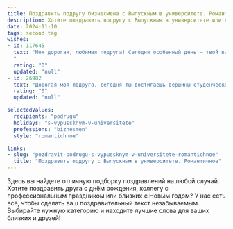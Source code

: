 ```yaml
---
title: Поздравить подругу бизнесмена с Выпускным в университете. Романтичное
description: Хотите поздравить подругу с Выпускным в университете или другим праздником? Наш ИИ создаст незабываемое поздравление, а вы обязательно выделитесь среди других.  
date: 2024-11-10
tags: second tag
wishes:
- id: 117645
  text: "Моя дорогая, любимая подруга! Сегодня особенный день – твой выпускной!  Сердце переполняется гордостью и нежностью, наблюдая, как ты, моя умница и красавица, достигаешь таких высот.  Путь бизнесвумен полон  ярких свершений, и я уверена, что тебя ждет головокружительный успех.  Пусть каждый твой день будет наполнен  любовью, счастьем и вдохновением!  Ты – моя звезда, и я всегда буду рядом, чтобы разделить твои победы и поддержать в трудную минуту.  С праздником, любимая!
  "
  rating: "0"
  updated: "null"
- id: 26982
  text: "Дорогая моя подруга, сегодня ты достигаешь вершины студенческой жизни — выпускного вечера. Этот день, когда твои мечты и усилия превращаются в золотые буквы на дипломе. Я поздравляю тебя с этим великим достижением! Пусть твоя профессиональная дорога, как бизнесмен, будет полна успехами и радостными моментами. Ты всегда была для меня примером упорства и творческого подхода, и я уверена, что твои деловые проекты будут такими же яркими и успешными, как и ты сама. Пусть каждый новый день приносит тебе вдохновение и новые горизонты. С теплом и любовью, [Твоё Имя]."
  rating: "0"
  updated: "null"

selectedValues:
  recipients: "podrugu"
  holidays: "s-vypussknym-v-universitete"
  professions: "biznesmen"
  style: "romantichnoe"

links:
- slug: "pozdravit-podrugu-s-vypussknym-v-universitete-romantichnoe"
  title: "Поздравить подругу с Выпускным в университете. Романтичное"
---
```


Здесь вы найдете отличную подборку поздравлений на любой случай.
Хотите поздравить друга с днём рождения, коллегу с профессиональным праздником или близких с Новым годом? У нас есть всё, чтобы сделать ваш поздравительный текст незабываемым. Выбирайте нужную категорию и находите лучшие слова для ваших близких и друзей!
